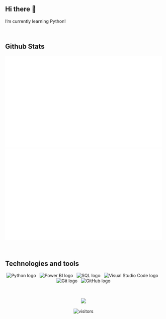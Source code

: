 ## Hi there 👋
I’m currently learning Python! 

<br>
<!-- GITHUB STATUS -->

## Github Stats


<div align="center">
  
<a href="https://github.com/wanderson-blima/GitHub_Stats_Transparent">
  
![Stats Overview](https://raw.githubusercontent.com/wanderson-blima/GitHub_Stats_Transparent/output/generated/overview.svg)
![Most Used Languages](https://raw.githubusercontent.com/wanderson-blima/GitHub_Stats_Transparent/output/generated/languages.svg)

</a>
</div>
<br>

<!-- TECNOLOGIAS -->
## Technologies and tools
<div align="center">

<a name="learning-now"></a>

<img src="https://img.shields.io/badge/Python-0A0C10?logo=python&logoColor=3A76A8&style=for-the-badge" alt="Python logo" title="Python" height="30" />
&nbsp;
<img src="https://img.shields.io/badge/Power%20BI-0A0C10?logo=power%20bi&style=for-the-badge" alt="Power BI logo" title="Power BI" height="30" />
&nbsp;
<img src="https://img.shields.io/badge/SQL-0A0C10?logo=microsoft%20sql%20server&style=for-the-badge" alt="SQL logo" title="SQL" height="30" />
&nbsp;
<img src="https://img.shields.io/badge/VS%20Code-0A0C10?logo=visual-studio-code&logoColor=007ACC&style=for-the-badge" alt="Visual Studio Code logo" title="Visual Studio Code" height="30" />
&nbsp;
<img src="https://img.shields.io/badge/Git-0A0C10?logo=git&logoColor=F05032&style=for-the-badge" alt="Git logo" title="Git" height="30" />
&nbsp;
<img src="https://img.shields.io/badge/GitHub-0A0C10?logo=github&logoColor=FFFFFF&style=for-the-badge" alt="GitHub logo" title="GitHub" height="30" />

<a name="learning-next"></a>
  
</div>
<br>
<br>

<!-- REDES SOCIAIS -->
<div align="center">
    <a href="https://www.linkedin.com/in/wanderson-blima/" target="_blank"><img src="https://img.shields.io/badge/-LinkedIn-%230077B5?style=for-the-badge&logo=linkedin&logoColor=white" height="25" target="_blank"></a>
  
<!-- CONTADOR DE VISITAS -->

![visitors](https://visitor-badge.glitch.me/badge?page_id=wanderson-blima&left_color=0A0C10&right_color=0A0C10)
    
</div>
